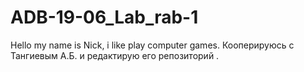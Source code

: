 # ADB-19-06_Lab_rab-1
Hello my name is Nick, i like play computer games.
Кооперируюсь с Тангиевым А.Б. и редактирую его репозиторий .
